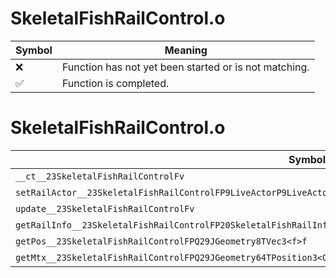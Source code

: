 # SkeletalFishRailControl.o
| Symbol | Meaning 
| ------------- | ------------- 
| :x: | Function has not yet been started or is not matching. 
| :white_check_mark: | Function is completed. 


# SkeletalFishRailControl.o
| Symbol | Decompiled? |
| ------------- | ------------- |
| `__ct__23SkeletalFishRailControlFv` | :x: |
| `setRailActor__23SkeletalFishRailControlFP9LiveActorP9LiveActorb` | :x: |
| `update__23SkeletalFishRailControlFv` | :x: |
| `getRailInfo__23SkeletalFishRailControlFP20SkeletalFishRailInfof` | :x: |
| `getPos__23SkeletalFishRailControlFPQ29JGeometry8TVec3<f>f` | :x: |
| `getMtx__23SkeletalFishRailControlFPQ29JGeometry64TPosition3<Q29JGeometry38TMatrix34<Q29JGeometry13SMatrix34C<f>>>f` | :x: |
